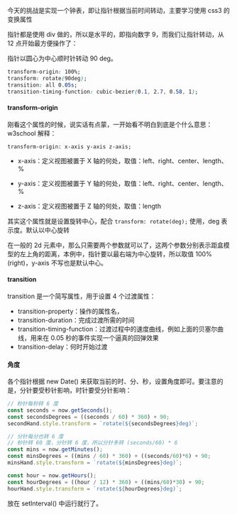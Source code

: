 今天的挑战是实现一个钟表，即让指针根据当前时间转动，主要学习使用 css3 的变换属性

指针都是使用 div 做的，所以是水平的，即指向数字 9，而我们让指针转动，从 12 点开始最方便操作了：

指针以圆心为中心顺时针转动 90 deg。

```css
transform-origin: 100%;
transform: rotate(90deg);
transition: all 0.05s;
transition-timing-function: cubic-bezier(0.1, 2.7, 0.58, 1);
```

#### transform-origin

刚看这个属性的时候，说实话有点蒙，一开始看不明白到底是个什么意思：w3school 解释：

`transform-origin: x-axis y-axis z-axis;`

- x-axis：定义视图被置于 X 轴的何处，取值：left、right、center、length、%

- y-axis：定义视图被置于 Y 轴的何处，取值：left、right、center、length、%

- z-axis：定义视图被置于 Z 轴的何处，取值：length

其实这个属性就是设置旋转中心，配合 `transform: rotate(deg);` 使用，deg 表示度。默认以中心旋转

在一般的 2d 元素中，那么只需要两个参数就可以了，这两个参数分别表示距盒模型的左上角的距离，本例中，指针要以最右端为中心旋转，所以取值 100%(right)，y-axis 不写也是默认中心。

#### transition

transition 是一个简写属性，用于设置 4 个过渡属性：

- transition-property：操作的属性名，
- transition-duration：完成过渡所需的时间
- transition-timing-function：过渡过程中的速度曲线，例如上面的贝塞尔曲线，用来在 0.05 秒的事件实现一个逼真的回弹效果
- transition-delay：何时开始过渡

#### 角度

各个指针根据 new Date() 来获取当前的时、分、秒，设置角度即可。要注意的是，分针要受秒针影响，时针要受分针影响：

```javascript
// 秒针每秒转 6 度
const seconds = now.getSeconds();
const secondsDegrees = ((seconds / 60) * 360) + 90;
secondHand.style.transform = `rotate(${secondsDegrees}deg)`;

// 分针每分也转 6 度
// 秒针转 60 度，分针转 6 度，所以分针多转 (seconds/60) * 6
const mins = now.getMinutes();
const minsDegrees = ((mins / 60) * 360) + ((seconds/60)*6) + 90;
minsHand.style.transform = `rotate(${minsDegrees}deg)`;

const hour = now.getHours();
const hourDegrees = ((hour / 12) * 360) + ((mins/60)*30) + 90;
hourHand.style.transform = `rotate(${hourDegrees}deg)`;
```

放在 setInterval() 中运行就行了。